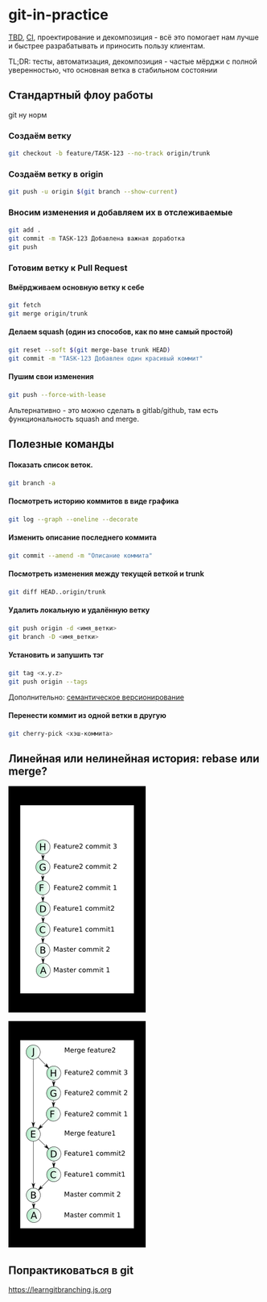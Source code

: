 # git-in-practice

[TBD](https://trunkbaseddevelopment.com/#one-line-summary), [CI](https://martinfowler.com/articles/continuousIntegration.html), проектирование и декомпозиция - всё это помогает нам лучше и быстрее разрабатывать и приносить пользу клиентам.

TL;DR: тесты, автоматизация, декомпозиция - частые мёрджи с полной уверенностью, что основная ветка в стабильном состоянии

## Стандартный флоу работы

git ну норм

### Создаём ветку  
```bash
git checkout -b feature/TASK-123 --no-track origin/trunk
```

### Создаём ветку в origin  
```bash
git push -u origin $(git branch --show-current)
```

### Вносим изменения и добавляем их в отслеживаемые  
```bash
git add .
git commit -m TASK-123 Добавлена важная доработка
git push
```

### Готовим ветку к Pull Request
#### Вмёрдживаем основную ветку к себе

```bash
git fetch
git merge origin/trunk
```

#### Делаем squash (один из способов, как по мне самый простой)  
```bash
git reset --soft $(git merge-base trunk HEAD)
git commit -m "TASK-123 Добавлен один красивый коммит"
```

#### Пушим свои изменения  
```bash
git push --force-with-lease
```
Альтернативно - это можно сделать в gitlab/github, там есть функциональность squash and merge.  

## Полезные команды

#### Показать список веток.
```bash
git branch -a
```

#### Посмотреть историю коммитов в виде графика
```bash
git log --graph --oneline --decorate
```

#### Изменить описание последнего коммита
```bash
git commit --amend -m "Описание коммита"
```

#### Посмотреть изменения между текущей веткой и trunk
```bash
git diff HEAD..origin/trunk
```

#### Удалить локальную и удалённую ветку
```bash
git push origin -d <имя_ветки>
git branch -D <имя_ветки>
```

#### Установить и запушить тэг
```bash
git tag <x.y.z>
git push origin --tags
```
Дополнительно: [семантическое версионирование](https://semver.org/lang/ru/)

#### Перенести коммит из одной ветки в другую
```bash
git cherry-pick <хэш-коммита>
```

## Линейная или нелинейная история: rebase или merge?

![liner.png](linear.png)

![merge_commits.png](merge_commits.png)

## Попрактиковаться в git

https://learngitbranching.js.org